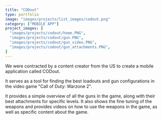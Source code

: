 ```yaml
---
title: "CODout"
type: portfolio
image: "images/projects/list_images/codout.png"
category: ["MOBILE APP"]
project_images: [
  "images/projects/codout/home.PNG",
  "images/projects/codout/gun.PNG",
  "images/projects/codout/gun_video.PNG",
  "images/projects/codout/gun_attachments.PNG",
]
---
```


We were contracted by a content creator from the US to create a mobile application called CODout.

It serves as a tool for finding the best loadouts and gun configurations in the video game "Call of Duty: Warzone 2".

It provides a simple overview of all the guns in the game, along with their best attachments for specific levels. It also shows the fine tuning of the weapons and provides videos on how to use the weapons in the game, as well as specific content about the game.

